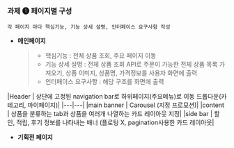 ### 과제 &#10102; 페이지별 구성 

``
각 페이지 마다 핵심기능, 기능 상세 설명, 인터페이스 요구사항 작성
``

- **메인페이지**
    
    > - 핵심기능 : 전체 상품 조회, 주요 페이지 이동 
    > - 기능 상세 설명 : 전체 상품 조회 API로 주문이 가능한 전체 상품 목록 가져오기, 상품 이미지, 상품명, 가격정보를 사용자 화면에 출력 
    > - 인터페이스 요구사항 : 해당 구조를 화면에 출력

|Header | 상단에 고정된 navigation bar로 하위페이지(주요메뉴)로 이동
          드롭다운(카테고리, 마이페이지)|
|---|---|
|main banner | Carousel (지정 프로모션)|
|content | 상품을 분류하는 tab과 상품을 여러개 나열하는 카드 레이아웃 지정|
|side bar | 할인, 적립, 후기 정보를 나타내는 배너 (플로팅 X, pagination사용한 카드 레이아웃|

- **기획전 페이지**
